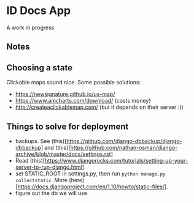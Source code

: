 
# ID Docs App

A work in progress

## Notes

## Choosing a state

Clickable maps sound nice.  Some possible solutions:

* https://newsignature.github.io/us-map/
* https://www.amcharts.com/download/ (costs money)
* http://createaclickablemap.com/ (but it depends on their server :()

## Things to solve for deployment

* backups.  See (this)[https://github.com/django-dbbackup/django-dbbackup] and (this)[https://github.com/nathan-osman/django-archive/blob/master/docs/settings.rst]
* Read (this)[https://www.djangorocks.com/tutorials/setting-up-your-server-to-run-django.html]
* set STATIC_ROOT in settings.py, then run `python manage.py collectstatic`.  More (here)[https://docs.djangoproject.com/en/1.10/howto/static-files/].
* figure out the db we will use
